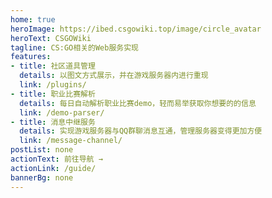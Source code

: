 ```yaml
---
home: true
heroImage: https://ibed.csgowiki.top/image/circle_avatar
heroText: CSGOWiki
tagline: CS:GO相关的Web服务实现
features:
- title: 社区道具管理
  details: 以图文方式展示，并在游戏服务器内进行重现
  link: /plugins/
- title: 职业比赛解析
  details: 每日自动解析职业比赛demo，轻而易举获取你想要的的信息
  link: /demo-parser/
- title: 消息中继服务
  details: 实现游戏服务器与QQ群聊消息互通，管理服务器变得更加方便
  link: /message-channel/
postList: none
actionText: 前往导航 →
actionLink: /guide/
bannerBg: none
---
```


